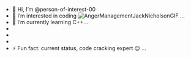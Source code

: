 - 👋 Hi, I’m @person-of-interest-00
- 👀 I’m interested in coding  ![AngerManagementJackNicholsonGIF](https://github.com/user-attachments/assets/3362a18a-0529-4f50-9ec4-9b6aa794f1d1)
...
- 🌱 I’m currently learning  C++...
-
- 
- 
- ⚡ Fun fact: current status, code cracking expert 😒 ...

<!---
person-of-interest-00/person-of-interest-00 is a ✨ special ✨ repository because its `README.md` (this file) appears on your GitHub profile.
You can click the Preview link to take a look at your changes.
--->
